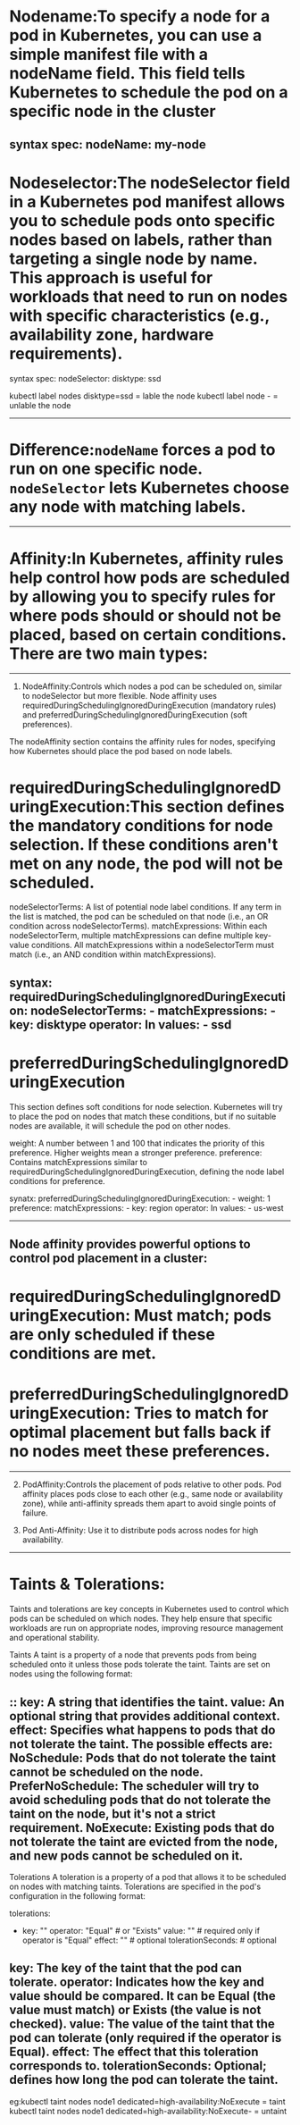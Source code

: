 # Nodename:To specify a node for a pod in Kubernetes, you can use a simple manifest file with a nodeName field. This field tells Kubernetes to schedule the pod on a specific node in the cluster
 syntax
      spec:
        nodeName: my-node
-------------------------------------------
# Nodeselector:The nodeSelector field in a Kubernetes pod manifest allows you to schedule pods onto specific nodes based on labels, rather than targeting a single node by name. This approach is useful for workloads that need to run on nodes with specific characteristics (e.g., availability zone, hardware requirements).
syntax
        spec:
          nodeSelector:
            disktype: ssd
            
kubectl label nodes <node-name> disktype=ssd = lable the node
kubectl label node <node-name> <label-key>- = unlable the node

---------------------------------------------------------
# Difference:`nodeName` forces a pod to run on one specific node. `nodeSelector` lets Kubernetes choose any node with matching labels.
--------------------------------------------------------------------------------------------------------------------------------
# Affinity:In Kubernetes, affinity rules help control how pods are scheduled by allowing you to specify rules for where pods should or should not be placed, based on certain conditions. There are two main types:
-------------------------------------------------------------------------------------
 1. NodeAffinity:Controls which nodes a pod can be scheduled on, similar to nodeSelector but more flexible. Node affinity uses requiredDuringSchedulingIgnoredDuringExecution (mandatory rules) and preferredDuringSchedulingIgnoredDuringExecution (soft preferences).

The nodeAffinity section contains the affinity rules for nodes, specifying how Kubernetes should place the pod based on node labels.

# requiredDuringSchedulingIgnoredDuringExecution:This section defines the mandatory conditions for node selection. If these conditions aren't met on any node, the pod will not be scheduled.

nodeSelectorTerms: A list of potential node label conditions. If any term in the list is matched, the pod can be scheduled on that node (i.e., an OR condition across nodeSelectorTerms).
matchExpressions: Within each nodeSelectorTerm, multiple matchExpressions can define multiple key-value conditions. All matchExpressions within a nodeSelectorTerm must match (i.e., an AND condition within matchExpressions).

syntax:
     requiredDuringSchedulingIgnoredDuringExecution:
       nodeSelectorTerms:
         - matchExpressions:
             - key: disktype
               operator: In
               values:
               - ssd
 -------------
# preferredDuringSchedulingIgnoredDuringExecution
This section defines soft conditions for node selection. Kubernetes will try to place the pod on nodes that match these conditions, but if no suitable nodes are available, it will schedule the pod on other nodes.

weight: A number between 1 and 100 that indicates the priority of this preference. Higher weights mean a stronger preference.
preference: Contains matchExpressions similar to requiredDuringSchedulingIgnoredDuringExecution, defining the node label conditions for preference.

synatx: 
       preferredDuringSchedulingIgnoredDuringExecution:
       - weight: 1
         preference:
           matchExpressions:
           - key: region
             operator: In
             values:
             - us-west

 ---------------------
 ## Node affinity provides powerful options to control pod placement in a cluster:

# requiredDuringSchedulingIgnoredDuringExecution: Must match; pods are only scheduled if these conditions are met.
# preferredDuringSchedulingIgnoredDuringExecution: Tries to match for optimal placement but falls back if no nodes meet these preferences.
-----------------------------------------------------------------------
2. PodAffinity:Controls the placement of pods relative to other pods. Pod affinity places pods close to each other (e.g., same node or availability zone), while anti-affinity spreads them apart to avoid single points of failure.
   
4. Pod Anti-Affinity: Use it to distribute pods across nodes for high availability.
---------------------------------------------------------------------------------------------------------------------------------------------------------------------------------------------------------------------------------------------------------------------------------------------------------------
# Taints & Tolerations:

Taints and tolerations are key concepts in Kubernetes used to control which pods can be scheduled on which nodes. They help ensure that specific workloads are run on appropriate nodes, improving resource management and operational stability.

Taints
A taint is a property of a node that prevents pods from being scheduled onto it unless those pods tolerate the taint. Taints are set on nodes using the following format:

<key>:<value>:<effect>
key: A string that identifies the taint.
value: An optional string that provides additional context.
effect: Specifies what happens to pods that do not tolerate the taint. The possible effects are:
NoSchedule: Pods that do not tolerate the taint cannot be scheduled on the node.
PreferNoSchedule: The scheduler will try to avoid scheduling pods that do not tolerate the taint on the node, but it's not a strict requirement.
NoExecute: Existing pods that do not tolerate the taint are evicted from the node, and new pods cannot be scheduled on it.
--------------------------------------------------
Tolerations
A toleration is a property of a pod that allows it to be scheduled on nodes with matching taints. Tolerations are specified in the pod's configuration in the following format:

tolerations:
- key: "<key>"
  operator: "Equal"  # or "Exists"
  value: "<value>"    # required only if operator is "Equal"
  effect: "<effect>"  # optional
  tolerationSeconds: <seconds> # optional
  
key: The key of the taint that the pod can tolerate.
operator: Indicates how the key and value should be compared. It can be Equal (the value must match) or Exists (the value is not checked).
value: The value of the taint that the pod can tolerate (only required if the operator is Equal).
effect: The effect that this toleration corresponds to.
tolerationSeconds: Optional; defines how long the pod can tolerate the taint.
------------------------------------------------------------------------------------
eg:kubectl taint nodes node1 dedicated=high-availability:NoExecute = taint
   kubectl taint nodes node1 dedicated=high-availability:NoExecute- = untaint
